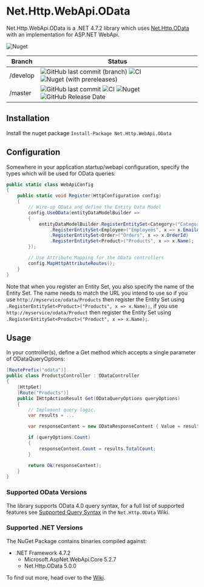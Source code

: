﻿# Net.Http.WebApi.OData

Net.Http.WebApi.OData is a .NET 4.7.2 library which uses [Net.Http.OData](https://github.com/Net-Http-OData/Net.Http.OData) with an implementation for ASP.NET WebApi.

![Nuget](https://img.shields.io/nuget/dt/Net.Http.WebApi.OData)

|Branch|Status|
|------|------|
|/develop|![GitHub last commit (branch)](https://img.shields.io/github/last-commit/Net-Http-OData/Net.Http.WebApi.OData/develop) ![CI](https://github.com/Net-Http-OData/Net.Http.WebApi.OData/workflows/CI/badge.svg?branch=develop) ![Nuget (with prereleases)](https://img.shields.io/nuget/vpre/Net.Http.WebApi.OData)|
|/master|![GitHub last commit](https://img.shields.io/github/last-commit/Net-Http-OData/Net.Http.WebApi.OData/master) ![CI](https://github.com/Net-Http-OData/Net.Http.WebApi.OData/workflows/CI/badge.svg?branch=master) ![Nuget](https://img.shields.io/nuget/v/Net.Http.WebApi.OData) ![GitHub Release Date](https://img.shields.io/github/release-date/Net-Http-OData/Net.Http.WebApi.OData)|

## Installation

Install the nuget package `Install-Package Net.Http.WebApi.OData`

## Configuration

Somewhere in your application startup/webapi configuration, specify the types which will be used for OData queries:

```csharp
public static class WebApiConfig
{
    public static void Register(HttpConfiguration config)
    {
        // Wire-up OData and define the Entity Data Model
        config.UseOData(entityDataModelBuilder =>
        {
            entityDataModelBuilder.RegisterEntitySet<Category>("Categories", x => x.Name)
                .RegisterEntitySet<Employee>("Employees", x => x.EmailAddress)
                .RegisterEntitySet<Order>("Orders", x => x.OrderId)
                .RegisterEntitySet<Product>("Products", x => x.Name);
        });

        // Use Attribute Mapping for the OData controllers
        config.MapHttpAttributeRoutes();
    }
}
```

Note that when you register an Entity Set, you also specify the name of the Entity Set. The name needs to match the URL you intend to use so if you use `http://myservice/odata/Products` then register the Entity Set using `.RegisterEntitySet<Product>("Products", x => x.Name);`, if you use `http://myservice/odata/Product` then register the Entity Set using `.RegisterEntitySet<Product>("Product", x => x.Name);`.

## Usage

In your controller(s), define a Get method which accepts a single parameter of ODataQueryOptions:

```csharp
[RoutePrefix("odata")]
public class ProductsController : ODataController
{
    [HttpGet]
    [Route("Products")]
    public IHttpActionResult Get(ODataQueryOptions queryOptions)
    {
        // Implement query logic.
        var results = ...

        var responseContent = new ODataResponseContent { Value = results };

        if (queryOptions.Count)
        {
            responseContent.Count = results.TotalCount;
        }

        return Ok(responseContent);
    }
}
```

### Supported OData Versions

The library supports OData 4.0 query syntax, for a full list of supported features see [Supported Query Syntax](https://github.com/Net-Http-OData/Net.Http.OData/wiki/Supported-Query-Syntax) in the `Net.Http.OData` Wiki.

### Supported .NET Versions

The NuGet Package contains binaries compiled against:

* .NET Framework 4.7.2
  * Microsoft.AspNet.WebApi.Core 5.2.7
  * Net.Http.OData 5.0.0

To find out more, head over to the [Wiki](https://github.com/Net-Http-OData/Net.Http.WebApi.OData/wiki).
